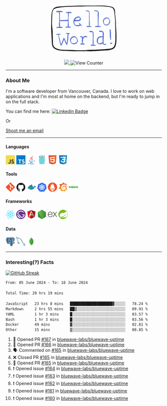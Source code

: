 <div align="center">
    <img src="./img/hello_world.webp" height="200px" width="">
    <div>
        <a href="https://www.linkedin.com/in/ajhollid">
            <img src="https://img.shields.io/badge/LinkedIn-blue"/>
        </a>
        <img src="https://komarev.com/ghpvc/?username=ajhollid&color=yellow" alt="View Counter">
    </div>
</div>

---

### About Me

I'm a software developer from Vancouver, Canada. I love to work on web applications and I'm most at home on the backend, but I'm ready to jump in on the full stack.

You can find me here: [![Linkedin Badge](https://img.shields.io/badge/-ajhollid-blue?style=flat&logo=Linkedin&logoColor=white)](https://www.linkedin.com/in/ajhollid)

Or

[Shoot me an email](mailto:ajhollid@gmail.com)

---

#### Languages

<div>
    <img src="./img/devicons/javascript-original.svg" width=30 height=30 alt="JavaScript">
    <img src="/img/devicons/typescript-original.svg" width=30 height=30 alt="TypeScript">
    <img src="./img/devicons/java-original.svg" width=30 height=30 alt="Java">
    <img src="./img/devicons/go-original.svg" width=30 height=30 alt="Golang">
    <img src="./img/devicons/html5-original.svg" width=30 height=30 alt="HTML 5">
    <img src="./img/devicons/css3-original.svg" width=30 height=30 alt="CSS 3">
</div>

#### Tools

<div>
    <img src="./img/devicons/git-original.svg" width=30 height=30 alt="Git">
    <img src="./img/devicons/github-original.svg" width=30 height=30 alt="Github">
    <img src="./img/devicons/docker-original.svg" width=30 
    height=30 alt="Docker">
    <img src="./img/devicons/kubernetes-original.svg" width=30 height=30 alt="K8">
    <img src="./img/devicons/prometheus-original.svg" width=30 height=30 alt="Prometheus">
    <img src="./img/devicons/grafana-original.svg" width=30 height=30 alt="Grafana">
    <img src="./img/devicons/nginx-original.svg" width=30 height=30 alt="Nginx">
</div>

#### Frameworks

<div>
    <img src="./img/devicons/react-original.svg" width=30 height=30 alt="React">
    <img src="./img/devicons/gatsby-original.svg" width=30 height=30 alt="Gatsby">
    <img src="./img/devicons/angularjs-original.svg" width=30 height=30 alt="AngularJS">
    <img src="./img/devicons/nodejs-original.svg" width=30 height=30 alt="NodeJS">
    <img src="./img/devicons/express-original.svg" width=30 height=30 alt="Express">
    <img src="./img/devicons/spring-original.svg" width=30 height=30 alt="Spring">
</div>

#### Data

<div>
    <img src="./img/devicons/postgresql-original.svg" width=30 height=30 alt="Postgresql">
    <img src="./img/devicons/mysql-original.svg" width=30 height=30 alt="Mysql">
    <img src="./img/devicons/mongodb-original.svg" width=30 height=30 alt="MongoDB">
</div>

---

### Interesting(?) Facts

[![GitHub Streak](http://github-readme-streak-stats.herokuapp.com?user=ajhollid)](https://git.io/streak-stats)

 <!--START_SECTION:waka-->

```txt
From: 05 June 2024 - To: 18 June 2024

Total Time: 29 hrs 19 mins

JavaScript   23 hrs 8 mins   ███████████████████▓░░░░░   78.24 %
Markdown     2 hrs 55 mins   ██▒░░░░░░░░░░░░░░░░░░░░░░   09.91 %
YAML         1 hr 3 mins     █░░░░░░░░░░░░░░░░░░░░░░░░   03.57 %
Bash         1 hr 3 mins     █░░░░░░░░░░░░░░░░░░░░░░░░   03.56 %
Docker       49 mins         ▓░░░░░░░░░░░░░░░░░░░░░░░░   02.81 %
Other        15 mins         ▒░░░░░░░░░░░░░░░░░░░░░░░░   00.85 %
```

<!--END_SECTION:waka-->


<!--START_SECTION:activity-->
1. 💪 Opened PR [#167](https://github.com/bluewave-labs/bluewave-uptime/pull/167) in [bluewave-labs/bluewave-uptime](https://github.com/bluewave-labs/bluewave-uptime)
2. 💪 Opened PR [#166](https://github.com/bluewave-labs/bluewave-uptime/pull/166) in [bluewave-labs/bluewave-uptime](https://github.com/bluewave-labs/bluewave-uptime)
3. 🗣 Commented on [#165](https://github.com/bluewave-labs/bluewave-uptime/pull/165#issuecomment-2181533182) in [bluewave-labs/bluewave-uptime](https://github.com/bluewave-labs/bluewave-uptime)
4. ❌ Closed PR [#165](https://github.com/bluewave-labs/bluewave-uptime/pull/165) in [bluewave-labs/bluewave-uptime](https://github.com/bluewave-labs/bluewave-uptime)
5. 💪 Opened PR [#165](https://github.com/bluewave-labs/bluewave-uptime/pull/165) in [bluewave-labs/bluewave-uptime](https://github.com/bluewave-labs/bluewave-uptime)
6. ❗ Opened issue [#164](https://github.com/bluewave-labs/bluewave-uptime/issues/164) in [bluewave-labs/bluewave-uptime](https://github.com/bluewave-labs/bluewave-uptime)
7. ❗ Opened issue [#163](https://github.com/bluewave-labs/bluewave-uptime/issues/163) in [bluewave-labs/bluewave-uptime](https://github.com/bluewave-labs/bluewave-uptime)
8. ❗ Opened issue [#162](https://github.com/bluewave-labs/bluewave-uptime/issues/162) in [bluewave-labs/bluewave-uptime](https://github.com/bluewave-labs/bluewave-uptime)
9. ❗ Opened issue [#161](https://github.com/bluewave-labs/bluewave-uptime/issues/161) in [bluewave-labs/bluewave-uptime](https://github.com/bluewave-labs/bluewave-uptime)
10. ❗ Opened issue [#160](https://github.com/bluewave-labs/bluewave-uptime/issues/160) in [bluewave-labs/bluewave-uptime](https://github.com/bluewave-labs/bluewave-uptime)
<!--END_SECTION:activity-->
